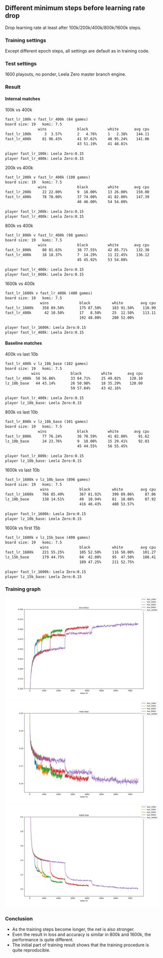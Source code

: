 ## Different minimum steps before learning rate drop

Drop learning rate at least after 100k/200k/400k/800k/1600k steps.

### Training settings

Except different epoch steps, all settings are default as in training code.

### Test settings

1600 playouts, no ponder, Leela Zero master branch engine.

### Result

#### Internal matches

100k vs 400k
```
fast_lr_100k v fast_lr_400k (84 games)
board size: 19   komi: 7.5
               wins              black         white       avg cpu
fast_lr_100k      3  3.57%       2   4.76%     1   2.38%    144.11
fast_lr_400k     81 96.43%       41 97.62%     40 95.24%    141.06
                                 43 51.19%     41 48.81%

player fast_lr_100k: Leela Zero:0.15
player fast_lr_400k: Leela Zero:0.15
```

200k vs 400k
```
fast_lr_200k v fast_lr_400k (100 games)
board size: 19   komi: 7.5
               wins              black         white       avg cpu
fast_lr_200k     22 22.00%       9  18.00%     13 26.00%    150.00
fast_lr_400k     78 78.00%       37 74.00%     41 82.00%    147.39
                                 46 46.00%     54 54.00%

player fast_lr_200k: Leela Zero:0.15
player fast_lr_400k: Leela Zero:0.15
```

800k vs 400k
```
fast_lr_800k v fast_lr_400k (98 games)
board size: 19   komi: 7.5
               wins              black         white       avg cpu
fast_lr_800k     80 81.63%       38 77.55%     42 85.71%    132.30
fast_lr_400k     18 18.37%       7  14.29%     11 22.45%    136.12
                                 45 45.92%     53 54.08%

player fast_lr_400k: Leela Zero:0.15
player fast_lr_800k: Leela Zero:0.15
```

1600k vs 400k
```
fast_lr_1600k v fast_lr_400k (400 games)
board size: 19   komi: 7.5
                wins              black          white        avg cpu
fast_lr_1600k    358 89.50%       175 87.50%     183 91.50%    110.99
fast_lr_400k      42 10.50%       17   8.50%     25  12.50%    113.11
                                  192 48.00%     208 52.00%

player fast_lr_1600k: Leela Zero:0.15
player fast_lr_400k: Leela Zero:0.15
```

#### Baseline matches

400k vs last 10b
```
fast_lr_400k v lz_10b_base (102 games)
board size: 19   komi: 7.5
            wins              black         white       avg cpu
fast_lr_400k  58 56.86%       33 64.71%     25 49.02%    120.10
lz_10b_base   44 43.14%       26 50.98%     18 35.29%    120.09
                              59 57.84%     43 42.16%

player fast_lr_400k: Leela Zero:0.15
player lz_10b_base: Leela Zero:0.15
```

800k vs last 10b
```
fast_lr_800k v lz_10b_base (101 games)
board size: 19   komi: 7.5
               wins              black         white       avg cpu
fast_lr_800k     77 76.24%       36 70.59%     41 82.00%     91.62
lz_10b_base      24 23.76%       9  18.00%     15 29.41%     92.03
                                 45 44.55%     56 55.45%

player fast_lr_800k: Leela Zero:0.15
player lz_10b_base: Leela Zero:0.15
```

1600k vs last 10b
```
fast_lr_1600k v lz_10b_base (896 games)
board size: 19   komi: 7.5
                wins              black          white        avg cpu
fast_lr_1600k    766 85.49%       367 81.92%     399 89.06%     87.06
lz_10b_base      130 14.51%       49  10.94%     81  18.08%     87.92
                                  416 46.43%     480 53.57%

player fast_lr_1600k: Leela Zero:0.15
player lz_10b_base: Leela Zero:0.15
```

1600k vs first 15b
```
fast_lr_1600k v lz_15b_base (400 games)
board size: 19   komi: 7.5
                wins              black          white        avg cpu
fast_lr_1600k    221 55.25%       105 52.50%     116 58.00%    101.27
lz_15b_base      179 44.75%       84  42.00%     95  47.50%    188.41
                                  189 47.25%     211 52.75%

player fast_lr_1600k: Leela Zero:0.15
player lz_15b_base: Leela Zero:0.15
```

### Training graph

![fig_0](../data_prepare/image/different_steps_0.png)  
![fig_1](../data_prepare/image/different_steps_1.png)  
![fig_2](../data_prepare/image/different_steps_2.png)  

### Conclusion 

- As the training steps become longer, the net is also stronger. 
- Even the result in loss and accuracy is similar in 800k and 1600k, the
  performance is quite different.
- The initial part of training result shows that the training procedure is
  quite reproducible.
